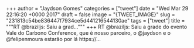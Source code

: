 
+++
author = "Jaydson Gomes"
categories = ["tweet"]
date = "Wed Mar 29 22:16:20 +0000 2017"
draft = false
image = "{TWEET_IMAGE}"
slug = "231813c54be836447f7934ce5d441216544130ae"
tags = ["tweet"]
title = """RT @braziljs: Saiu a grad..."""
+++
RT @braziljs: Saiu a grade do evento Vale do Carbono Conference, que é nosso parceiro, o @jaydson e o @felipenmoura estarão por lá
https://…
